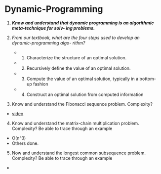 # Dynamic-Programming
1. **_Know and understand that dynamic programming is an algorithmic meta-technique for solv-
ing problems._**
2. _From our textbook, what are the four steps used to develop an dynamic-programming algo-
rithm?_
    - 1. Characterize the structure of an optimal solution.
    - 2. Recursively define the value of an optimal solution.
    - 3. Compute the value of an optimal solution, typically in a bottom-up fashion
    - 4. Construct an optimal solution from computed  information

3. Know and understand the Fibonacci sequence problem. Complexity?
 - [video](https://www.youtube.com/watch?v=5dRGRueKU3M)
4. Know and understand the matrix-chain multiplication problem. Complexity? Be able to
trace through an example
 - O(n^3)
 - Others done.

5. Now and understand the longest common subsequence problem. Complexity? Be able to
trace through an example
 - 
